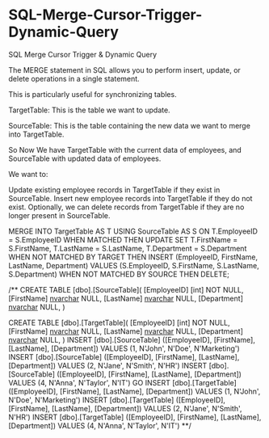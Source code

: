 # SQL-Merge-Cursor-Trigger-Dynamic-Query
SQL Merge Cursor Trigger &amp;  Dynamic Query


The MERGE statement in SQL allows you to perform insert, update, or delete operations in a single statement.

This is particularly useful for synchronizing tables. 

TargetTable: This is the table we want to update.

SourceTable: This is the table containing the new data we want to merge into TargetTable.

So Now We have TargetTable with the current data of employees, and SourceTable with updated data of employees. 

We want to:

Update existing employee records in TargetTable if they exist in SourceTable.
Insert new employee records into TargetTable if they do not exist.
Optionally, we can delete records from TargetTable if they are no longer present in SourceTable.

MERGE INTO TargetTable AS T
USING SourceTable AS S
ON T.EmployeeID = S.EmployeeID
WHEN MATCHED THEN
    UPDATE SET T.FirstName = S.FirstName,
               T.LastName = S.LastName,
               T.Department = S.Department
WHEN NOT MATCHED BY TARGET THEN
    INSERT (EmployeeID, FirstName, LastName, Department)
    VALUES (S.EmployeeID, S.FirstName, S.LastName, S.Department)
WHEN NOT MATCHED BY SOURCE THEN
    DELETE;
	
/**
CREATE TABLE [dbo].[SourceTable](
	[EmployeeID] [int] NOT NULL,
	[FirstName] [nvarchar](50) NULL,
	[LastName] [nvarchar](50) NULL,
	[Department] [nvarchar](50) NULL,
)

CREATE TABLE [dbo].[TargetTable](
	[EmployeeID] [int] NOT NULL,
	[FirstName] [nvarchar](50) NULL,
	[LastName] [nvarchar](50) NULL,
	[Department] [nvarchar](50) NULL,
)
INSERT [dbo].[SourceTable] ([EmployeeID], [FirstName], [LastName], [Department]) VALUES (1, N'John', N'Doe', N'Marketing')
INSERT [dbo].[SourceTable] ([EmployeeID], [FirstName], [LastName], [Department]) VALUES (2, N'Jane', N'Smith', N'HR')
INSERT [dbo].[SourceTable] ([EmployeeID], [FirstName], [LastName], [Department]) VALUES (4, N'Anna', N'Taylor', N'IT')
GO
INSERT [dbo].[TargetTable] ([EmployeeID], [FirstName], [LastName], [Department]) VALUES (1, N'John', N'Doe', N'Marketing')
INSERT [dbo].[TargetTable] ([EmployeeID], [FirstName], [LastName], [Department]) VALUES (2, N'Jane', N'Smith', N'HR')
INSERT [dbo].[TargetTable] ([EmployeeID], [FirstName], [LastName], [Department]) VALUES (4, N'Anna', N'Taylor', N'IT')
**/
